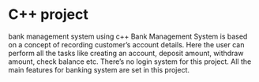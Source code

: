 # C++ project
bank management system using c++
Bank Management System is based on a concept of recording customer’s account details.
Here the user can perform all the tasks like creating an account, deposit amount, withdraw amount, check balance etc.
There’s no login system for this project. All the main features for banking system are set in this project.
